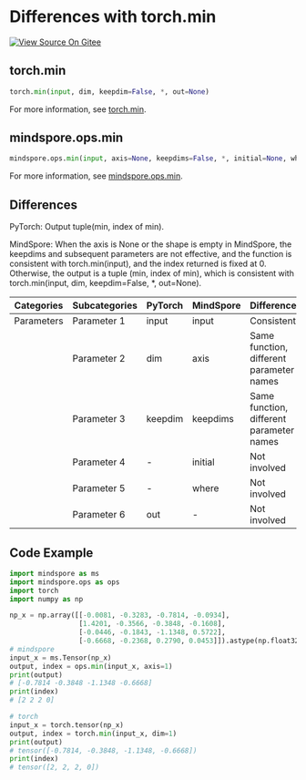 # Differences with torch.min

[![View Source On Gitee](https://mindspore-website.obs.cn-north-4.myhuaweicloud.com/website-images/r2.1/resource/_static/logo_source_en.png)](https://gitee.com/mindspore/docs/blob/r2.1/docs/mindspore/source_en/note/api_mapping/pytorch_diff/min.md)

## torch.min

```python
torch.min(input, dim, keepdim=False, *, out=None)
```

For more information, see [torch.min](https://pytorch.org/docs/1.8.1/torch.html#torch.min).

## mindspore.ops.min

```python
mindspore.ops.min(input, axis=None, keepdims=False, *, initial=None, where=None)
```

For more information, see [mindspore.ops.min](https://mindspore.cn/docs/en/r2.1/api_python/ops/mindspore.ops.min.html).

## Differences

PyTorch: Output tuple(min, index of min).

MindSpore: When the axis is None or the shape is empty in MindSpore, the keepdims and subsequent parameters are not effective, and the function is consistent with torch.min(input), and the index returned is fixed at 0. Otherwise, the output is a tuple (min, index of min), which is consistent with torch.min(input, dim, keepdim=False, *, out=None).

| Categories | Subcategories |PyTorch | MindSpore | Difference |
| ---- | ----- | ------- | --------- | ------------- |
|Parameters | Parameter 1 | input        | input       | Consistent |
|      | Parameter 2 | dim       | axis      | Same function, different parameter names |
| | Parameter 3 | keepdim    | keepdims     | Same function, different parameter names       |
| | Parameter 4 | -      |initial    | Not involved        |
| | Parameter 5 |  -     |where    | Not involved        |
| | Parameter 6 | out    | -         | Not involved |

## Code Example

```python
import mindspore as ms
import mindspore.ops as ops
import torch
import numpy as np

np_x = np.array([[-0.0081, -0.3283, -0.7814, -0.0934],
                 [1.4201, -0.3566, -0.3848, -0.1608],
                 [-0.0446, -0.1843, -1.1348, 0.5722],
                 [-0.6668, -0.2368, 0.2790, 0.0453]]).astype(np.float32)
# mindspore
input_x = ms.Tensor(np_x)
output, index = ops.min(input_x, axis=1)
print(output)
# [-0.7814 -0.3848 -1.1348 -0.6668]
print(index)
# [2 2 2 0]

# torch
input_x = torch.tensor(np_x)
output, index = torch.min(input_x, dim=1)
print(output)
# tensor([-0.7814, -0.3848, -1.1348, -0.6668])
print(index)
# tensor([2, 2, 2, 0])
```

